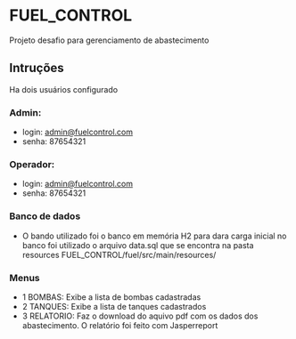# FUEL_CONTROL
Projeto desafio para gerenciamento de abastecimento

## Intruções
Ha dois usuários configurado
### Admin:
- login: admin@fuelcontrol.com
- senha: 87654321

### Operador:
- login: admin@fuelcontrol.com
- senha: 87654321

### Banco de dados
- O bando utilizado foi o banco em memória H2
para dara carga inicial no banco foi utilizado o 
arquivo data.sql que se encontra na pasta resources
FUEL_CONTROL/fuel/src/main/resources/

### Menus
- 1 BOMBAS: Exibe a lista de bombas cadastradas
- 2 TANQUES: Exibe a lista de tanques cadastrados
- 3 RELATORIO: Faz o download do aquivo pdf com os dados dos abastecimento. O relatório foi feito com Jasperreport



   

